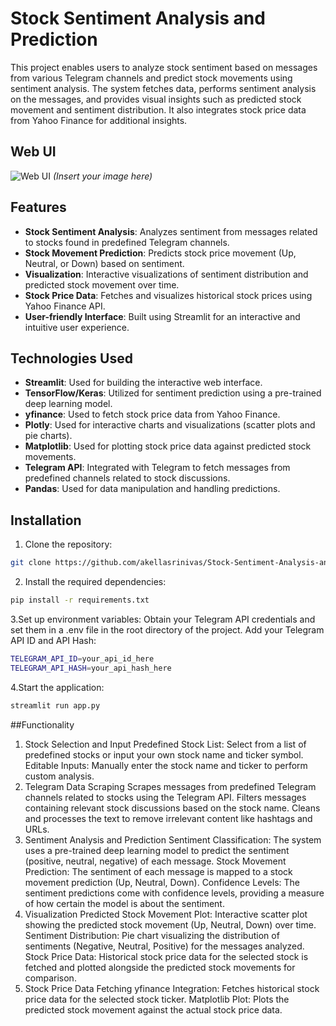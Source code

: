 # Stock Sentiment Analysis and Prediction

This project enables users to analyze stock sentiment based on messages from various Telegram channels and predict stock movements using sentiment analysis. The system fetches data, performs sentiment analysis on the messages, and provides visual insights such as predicted stock movement and sentiment distribution. It also integrates stock price data from Yahoo Finance for additional insights.

## Web UI

![Web UI](images/Screenshot%202024-12-02%20123456.png) *(Insert your image here)*

## Features

- **Stock Sentiment Analysis**: Analyzes sentiment from messages related to stocks found in predefined Telegram channels.
- **Stock Movement Prediction**: Predicts stock price movement (Up, Neutral, or Down) based on sentiment.
- **Visualization**: Interactive visualizations of sentiment distribution and predicted stock movement over time.
- **Stock Price Data**: Fetches and visualizes historical stock prices using Yahoo Finance API.
- **User-friendly Interface**: Built using Streamlit for an interactive and intuitive user experience.

## Technologies Used

- **Streamlit**: Used for building the interactive web interface.
- **TensorFlow/Keras**: Utilized for sentiment prediction using a pre-trained deep learning model.
- **yfinance**: Used to fetch stock price data from Yahoo Finance.
- **Plotly**: Used for interactive charts and visualizations (scatter plots and pie charts).
- **Matplotlib**: Used for plotting stock price data against predicted stock movements.
- **Telegram API**: Integrated with Telegram to fetch messages from predefined channels related to stock discussions.
- **Pandas**: Used for data manipulation and handling predictions.

## Installation

1. Clone the repository:

```bash
git clone https://github.com/akellasrinivas/Stock-Sentiment-Analysis-and-Prediction.git
```
2. Install the required dependencies:
```bash
pip install -r requirements.txt
```
3.Set up environment variables:
Obtain your Telegram API credentials and set them in a .env file in the root directory of the project.
Add your Telegram API ID and API Hash:
```bash
TELEGRAM_API_ID=your_api_id_here
TELEGRAM_API_HASH=your_api_hash_here
```
4.Start the application:
```bash
streamlit run app.py
```

##Functionality
1. Stock Selection and Input
Predefined Stock List: Select from a list of predefined stocks or input your own stock name and ticker symbol.
Editable Inputs: Manually enter the stock name and ticker to perform custom analysis.
2. Telegram Data Scraping
Scrapes messages from predefined Telegram channels related to stocks using the Telegram API.
Filters messages containing relevant stock discussions based on the stock name.
Cleans and processes the text to remove irrelevant content like hashtags and URLs.
3. Sentiment Analysis and Prediction
Sentiment Classification: The system uses a pre-trained deep learning model to predict the sentiment (positive, neutral, negative) of each message.
Stock Movement Prediction: The sentiment of each message is mapped to a stock movement prediction (Up, Neutral, Down).
Confidence Levels: The sentiment predictions come with confidence levels, providing a measure of how certain the model is about the sentiment.
4. Visualization
Predicted Stock Movement Plot: Interactive scatter plot showing the predicted stock movement (Up, Neutral, Down) over time.
Sentiment Distribution: Pie chart visualizing the distribution of sentiments (Negative, Neutral, Positive) for the messages analyzed.
Stock Price Data: Historical stock price data for the selected stock is fetched and plotted alongside the predicted stock movements for comparison.
5. Stock Price Data Fetching
yfinance Integration: Fetches historical stock price data for the selected stock ticker.
Matplotlib Plot: Plots the predicted stock movement against the actual stock price data.
